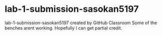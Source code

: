 # lab-1-submission-sasokan5197
lab-1-submission-sasokan5197 created by GitHub Classroom
Some of the benches arent working. Hopefully I can get partial credit.
